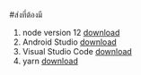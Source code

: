 #ส่งที่ต้องมี
1. node version 12 [download](https://nodejs.org/dist/v12.13.0/node-v12.13.0-x64.msi)
2. Android Studio [download](https://developer.android.com/studio/?gclid=Cj0KCQjwr-_tBRCMARIsAN413WT0IaE_XnMEn36Ph0mY-4hl0nuv-sSDb5wtfWUn0_zg1E6meQTZAqoaAjQfEALw_wcB)
3. Visual Studio Code [download](https://code.visualstudio.com/)
4. yarn [download](https://yarnpkg.com/lang/en/docs/install/#windows-stable)